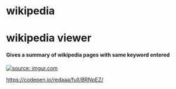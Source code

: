 # wikipedia



<h1>wikipedia viewer</h1>

<h4>Gives a summary of wikipedia pages with same keyword entered</h4>

<a href="http://imgur.com/pQytxc3"><img src="http://i.imgur.com/pQytxc3.jpg" title="source: imgur.com" /></a>


https://codepen.io/redaaa/full/BRNpEZ/
